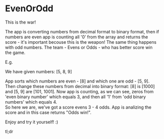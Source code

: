 # EvenOrOdd

This is the war!		
	
The app is converting numbers from decimal format to binary format, then if numbers are even app is counting all '0' from the array and returns the score - it's important becouse this is the weapon! The same thing happens with odd numbers. 
The team - Evens or Odds - who has better score win the game.

E.g.

We have given numbers: [5, 8, 9]

App sorts which numbers are even - [8] and which one are odd - [5, 9].		
Then change these numbers from decimal into binary format:	 [8] is [1000] and [5, 9] are [101, 1001].
Now app is counting, as we can see, zeros from 'even binary number' which equals 3, and then all '1' from 'odd binary numbers' which equals 4.		
So here we are, we've got a score evens 3 - 4 odds. App is analizing the score and in this case returns "Odds win!".

Enjoy and try it yourself! :)

tl;dr
